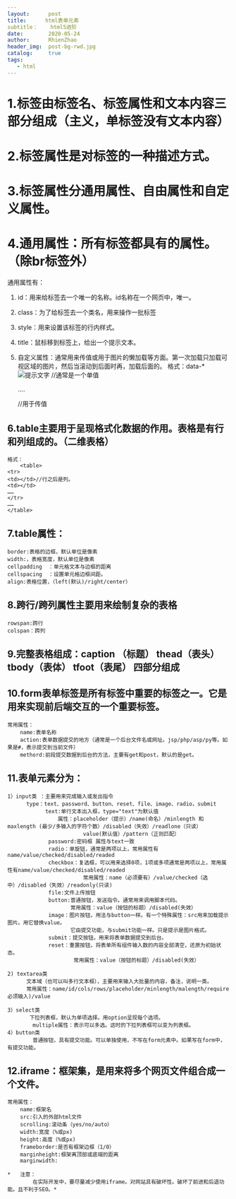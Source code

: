 ```yaml
---
layout:      post
title:      html表单元素
subtitle：	 html5进阶
date:        2020-05-24
author:      RhienZhao
header_img:  post-bg-rwd.jpg
catalog:     true
tags:
   - html
---
```


# 1.标签由标签名、标签属性和文本内容三部分组成（主义，单标签没有文本内容） #

# 2.标签属性是对标签的一种描述方式。 #

# 3.标签属性分通用属性、自由属性和自定义属性。  #

# 4.通用属性：所有标签都具有的属性。（除br标签外） #
   


 通用属性有：
        

1.  id：用来给标签去一个唯一的名称。id名称在一个网页中，唯一。
        

2. class：为了给标签去一个类名，用来操作一批标签
3. style：用来设置该标签的行内样式。
4. title：鼠标移到标签上，给出一个提示文本。

5. 自定义属性：通常用来传值或用于图片的懒加载等方面。第一次加载只加载可视区域的图片，然后当滚动到后面时再，加载后面的。
    格式：data-*
    <img data-src="图片名" alt="提示文字"/>  //通常是一个单值
    <p data-id="goodsID">....</p>  //用于传值


## 6.table主要用于呈现格式化数据的作用。表格是有行和列组成的。（二维表格） ##
    格式：
        <table>
    <tr>
    <td></td>//行之后是列。
    <td></td>
    ……
    </tr>
    ……
    </table>

## 7.table属性： ##
    border:表格的边框，默认单位是像素
    width:，表格宽度，默认单位是像素
    cellpadding  ：单元格文本与边框的距离
    cellspacing  ：设置单元格边框间距。
    align:表格位置，（left(默认)/right/center）

## 8.跨行/跨列属性主要用来绘制复杂的表格 ##
    rowspan:跨行
    colspan：跨列


## 9.完整表格组成：caption （标题） thead（表头） tbody（表体） tfoot（表尾） 四部分组成 ##

## 10.form表单标签是所有标签中重要的标签之一。它是用来实现前后端交互的一个重要标签。 ##
    常用属性：
        name:表单名称
        action:表单数据提交的地方（通常是一个后台文件名或网址。jsp/php/asp/py等。如果是#，表示提交到当前文件）
        methord:前段提交数据到后台的方法，主要有get和post，默认的是get。
## 11.表单元素分为： ##
    1）input类 ：主要用来完成输入或发出指令
          type：text、password、button、reset、file、image、radio，submit
                text:单行文本出入框，type="text"为默认值
                    属性：placeholder（提示）/name(命名）/minlength 和 maxlength (最少/多输入的字符个数）/disabled（失效）/readlone（只读）
                            value(默认值）/pattern（正则匹配）
                 password:密码框 属性与text一致
                 radio：单旋钮，通常是两项以上，常用属性有name/value/checked/disabled/readed
                 checkbox：复选框，可以用来选择0项，1项或多项通常是两项以上，常用属性有name/value/checked/disabled/readed
                            常用属性：name（必须要有）/value/checked（选中）/disabled（失效）/readonly(只读)
                 file:文件上传按钮
                 button:普通按钮，发送指令。通常用来调用脚本代码。
                        常用属性：value（按钮的标题）/disabled(失效）
                 image：图片按钮，用法与button一样。有一个特殊属性：src用来加载提示图片。用它替换value。
                        它由提交功能，与submit功能一样。只是提示是图片格式。
                 submit：提交按钮。用来将表单数据提交到后台。
                 reset：重置按钮，将表单所有组件输入数的内容全部清空，还原为初始状态。
                         常用属性：value（按钮的标题）/disabled(失效）

    2) textarea类
          文本域（也可以叫多行文本框），主要用来输入大批量的内容，备注，说明一类。
          常用属性：name/id/cols/rows/placeholder/minlength/malength/require必须输入)/value

    3）select类
           下拉列表框，默认为单项选择。用option呈现每个选项。
            multiple属性：表示可以多选。这时的下拉列表框可以变为列表框。
    4）button类
            普通按钮，具有提交功能。可以单独使用，不写在form元素中。如果写在form中，有提交功能。


## 12.iframe：框架集，是用来将多个网页文件组合成一个文件。 ##
    常用属性：
        name:框架名
        src:引入的外部html文件
        scrolling:滚动条（yes/no/auto）
        width:宽度（%或px)
        height:高度（%或px)
        frameborder:是否有框架边框（1/0）
        marginheight:框架离顶部或底端的距离
        marginwidth:

    *   注意：
            在实际开发中，要尽量减少使用iframe。对网站具有破坏性。破坏了前进和后退功能。且不利于SEO。*